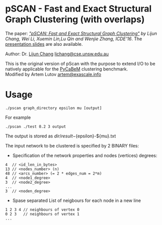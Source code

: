 # pSCAN - Fast and Exact Structural Graph Clustering (with overlaps)

The paper: *["pSCAN: Fast and Exact Structural Graph Clustering"](https://www.cse.unsw.edu.au/~ljchang/pdf/icde16-pscan.pdf) by Lijun Chang, Wei Li, Xuemin Lin,Lu Qin and Wenjie Zhang, ICDE'16*. The [presentation slides](https://www.cse.unsw.edu.au/~ljchang/pdf/icde16s-pscan.pdf) are also available.

Author: Dr. [Lijun Chang](https://www.cse.unsw.edu.au/~ljchang/) <ljchang@cse.unsw.edu.au>

This is the original version of pScan with the purpose to extend I/O to be natively applicable for the [PyCaBeM](https://github.com/eXascaleInfolab/PyCABeM) clustering benchmark.  
Modified by Artem Lutov <artem@exascale.info>

# Usage
```
./pscan graph_directory epsilon mu [output]
```
For example
```
./pscan ./test 0.2 3 output
```
The output is stored as ${dir}/result-${epsilon}-${mu}.txt

The input network to be clustered is specified by 2 BINARY files:
- Specification of the network properties and nodes (vertices) degrees:
```
4  // <id_len_in_bytes>
13 // <nodes_number> (n)
48 // <arcs_number> (= 2 * edges_num = 2*m)
4  // <node1_degree>
3  // <node2_degree>
...
3  // <noden_degree>
```
- Spase separated List of neigbours for each node in a new line
```
1 2 3 4 // neighbours of vertex 0
0 2 3   // neighbours of vertex 1
...
```
